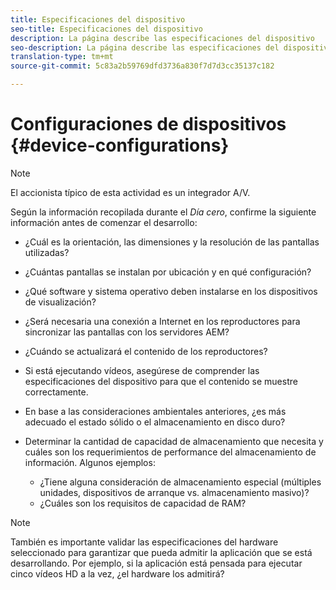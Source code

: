 ```yaml
---
title: Especificaciones del dispositivo
seo-title: Especificaciones del dispositivo
description: La página describe las especificaciones del dispositivo
seo-description: La página describe las especificaciones del dispositivo
translation-type: tm+mt
source-git-commit: 5c83a2b59769dfd3736a830f7d7d3cc35137c182

---
```



# Configuraciones de dispositivos {#device-configurations}

>[!NOTE]
>
>El accionista típico de esta actividad es un integrador A/V.

Según la información recopilada durante el *Día cero*, confirme la siguiente información antes de comenzar el desarrollo:

* ¿Cuál es la orientación, las dimensiones y la resolución de las pantallas utilizadas?

* ¿Cuántas pantallas se instalan por ubicación y en qué configuración?

* ¿Qué software y sistema operativo deben instalarse en los dispositivos de visualización?

* ¿Será necesaria una conexión a Internet en los reproductores para sincronizar las pantallas con los servidores AEM?

* ¿Cuándo se actualizará el contenido de los reproductores?

* Si está ejecutando vídeos, asegúrese de comprender las especificaciones del dispositivo para que el contenido se muestre correctamente.

* En base a las consideraciones ambientales anteriores, ¿es más adecuado el estado sólido o el almacenamiento en disco duro?

* Determinar la cantidad de capacidad de almacenamiento que necesita y cuáles son los requerimientos de performance del almacenamiento de información. Algunos ejemplos:
   * ¿Tiene alguna consideración de almacenamiento especial (múltiples unidades, dispositivos de arranque vs. almacenamiento masivo)?
   * ¿Cuáles son los requisitos de capacidad de RAM?


>[!NOTE]
>
>También es importante validar las especificaciones del hardware seleccionado para garantizar que pueda admitir la aplicación que se está desarrollando. Por ejemplo, si la aplicación está pensada para ejecutar cinco vídeos HD a la vez, ¿el hardware los admitirá?
